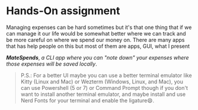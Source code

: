 # Hands-On assignment

Managing expenses can be hard sometimes but it's that one thing that if we can manage it our life would be somewhat better where we can track and be more careful on where we spend our money on. There are many apps that has help people on this but most of them are apps, GUI, what I present

**_MateSpends_**, _a CLI app where you can "note down" your expenses where those expenses will be saved locally_.

> P.S.: For a better UI maybe you can use a better terminal emulator like Kitty (Linux and Mac) or Wezterm (Windows, Linux, and Mac), you can use Powershell (5 or 7) or Command Prompt though if you don't want to install another terminal emulator, and maybe install and use Nerd Fonts for your terminal and enable the ligature:smile:.
